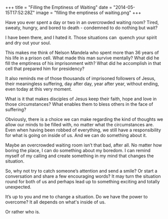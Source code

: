+++
title = "Filling the Emptiness of Waiting"
date = "2014-05-15T17:52:28Z"
image = "filling the emptiness of waiting.png"
+++

Have you ever spent a day or two in an overcrowded waiting room? Tired, sweaty, hungry, and bored to death - condemned to do nothing but wait?

I have been there, and I hated it. Those situations can  quench your spirit and dry out your soul.

This makes me think of Nelson Mandela who spent more than 36 years of his life in a prison cell. What made this man survive mentally? What did he fill the emptiness of his imprisonment with? What did he accomplish in that cell that prepared him for presidency?

It also reminds me of those thousands of imprisoned followers of Jesus, their meaningless suffering, day after day, year after year, without ending, even today at this very moment.

What is it that makes disciples of Jesus keep their faith, hope and love in those circumstances? What enables them to bless others in the face of suffering?

Obviously, there is a choice we can make regarding the kind of thoughts we allow our minds to be filled with, no matter what the circumstances are. Even when having been robbed of everything, we still have a responsibility for what is going on inside of us. And we can do something about it.

Maybe an overcrowded waiting room isn’t that bad, after all. No matter how boring the place, I can do something about my boredom. I can remind myself of my calling and create something in my mind that changes the situation.

So, why not try to catch someone’s attention and send a smile? Or start a conversation and share a few encouraging words? It may turn the situation round for both of us and perhaps lead up to something exciting and totally unexpected.

It’s up to you and me to change a situation. Do we have the power to overcome? It all depends on what's inside of us.

Or rather who is.

